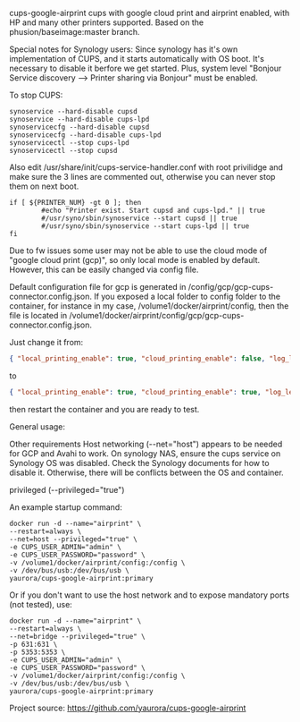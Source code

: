 cups-google-airprint
cups with google cloud print and airprint enabled, with HP and many other printers supported. 
Based on the phusion/baseimage:master branch.

Special notes for Synology users:
Since synology has it's own implementation of CUPS, and it starts automatically with OS boot. It's necessary to disable it berfore we get started. Plus, system level "Bonjour Service discovery --> Printer sharing via Bonjour" must be enabled.

To stop CUPS:
```shell
synoservice --hard-disable cupsd
synoservice --hard-disable cups-lpd
synoservicecfg --hard-disable cupsd
synoservicecfg --hard-disable cups-lpd
synoservicectl --stop cups-lpd
synoservicectl --stop cupsd
```

Also edit /usr/share/init/cups-service-handler.conf with root privilidge and make sure the 3 lines are commented out, otherwise you can never stop them on next boot.
```shell
if [ ${PRINTER_NUM} -gt 0 ]; then
        #echo "Printer exist. Start cupsd and cups-lpd." || true
        #/usr/syno/sbin/synoservice --start cupsd || true
        #/usr/syno/sbin/synoservice --start cups-lpd || true
fi
```

Due to fw issues some user may not be able to use the cloud mode of "google cloud print (gcp)", so only local mode is enabled by default. However, this can be easily changed via config file.

Default configuration file for gcp is generated in /config/gcp/gcp-cups-connector.config.json. If you exposed a local folder to config folder to the container, for instance in my case, /volume1/docker/airprint/config, then the file is located in /volume1/docker/airprint/config/gcp/gcp-cups-connector.config.json.

Just change it from:
```json
{ "local_printing_enable": true, "cloud_printing_enable": false, "log_level": "INFO", "log_file_name": "/tmp/cloud-print-connector" }
```
to
```json
{ "local_printing_enable": true, "cloud_printing_enable": true, "log_level": "INFO", "log_file_name": "/tmp/cloud-print-connector" }
```
then restart the container and you are ready to test.

General usage:


Other requirements Host networking (--net="host") appears to be needed for GCP and Avahi to work. On synology NAS, ensure the cups service on Synology OS was disabled. Check the Synology documents for how to disable it. Otherwise, there will be conflicts between the OS and container.

privileged (--privileged="true")

An example startup command: 
```shell
docker run -d --name="airprint" \
--restart=always \
--net=host --privileged="true" \
-e CUPS_USER_ADMIN="admin" \
-e CUPS_USER_PASSWORD="password" \
-v /volume1/docker/airprint/config:/config \
-v /dev/bus/usb:/dev/bus/usb \
yaurora/cups-google-airprint:primary
```
Or if you don't want to use the host network and to expose mandatory ports (not tested), use:

```shell
docker run -d --name="airprint" \
--restart=always \
--net=bridge --privileged="true" \
-p 631:631 \
-p 5353:5353 \
-e CUPS_USER_ADMIN="admin" \
-e CUPS_USER_PASSWORD="password" \
-v /volume1/docker/airprint/config:/config \
-v /dev/bus/usb:/dev/bus/usb \
yaurora/cups-google-airprint:primary
```

Project source: https://github.com/yaurora/cups-google-airprint
